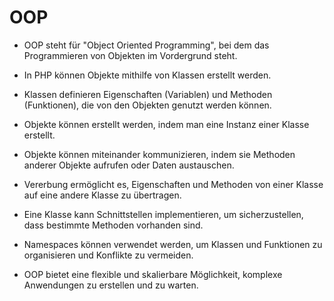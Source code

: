 <h1>OOP</h1>

* OOP steht für "Object Oriented Programming", bei dem das Programmieren von Objekten im Vordergrund steht.

* In PHP können Objekte mithilfe von Klassen erstellt werden.

* Klassen definieren Eigenschaften (Variablen) und Methoden (Funktionen), die von den Objekten genutzt werden können.

* Objekte können erstellt werden, indem man eine Instanz einer Klasse erstellt.

* Objekte können miteinander kommunizieren, indem sie Methoden anderer Objekte aufrufen oder Daten austauschen.

* Vererbung ermöglicht es, Eigenschaften und Methoden von einer Klasse auf eine andere Klasse zu übertragen.

* Eine Klasse kann Schnittstellen implementieren, um sicherzustellen, dass bestimmte Methoden vorhanden sind.

* Namespaces können verwendet werden, um Klassen und Funktionen zu organisieren und Konflikte zu vermeiden.

* OOP bietet eine flexible und skalierbare Möglichkeit, komplexe Anwendungen zu erstellen und zu warten.
